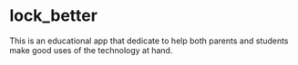 # lock_better

This is an educational app that dedicate to help both parents and students make good uses of the technology at hand.
